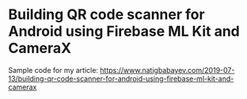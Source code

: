 # Building QR code scanner for Android using Firebase ML Kit and CameraX

Sample code for my article: https://www.natigbabayev.com/2019-07-13/building-qr-code-scanner-for-android-using-firebase-ml-kit-and-camerax
